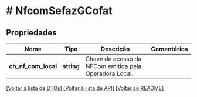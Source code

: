# # NfcomSefazGCofat

## Propriedades

Nome | Tipo | Descrição | Comentários
------------ | ------------- | ------------- | -------------
**ch_nf_com_local** | **string** | Chave de acesso da NFCom emitida pela Operadora Local. |

[[Voltar à lista de DTOs]](../../README.md#models) [[Voltar à lista de API]](../../README.md#endpoints) [[Voltar ao README]](../../README.md)
